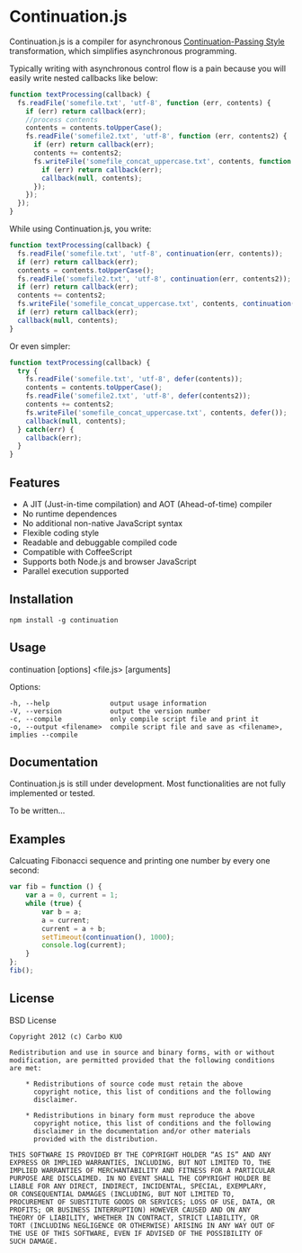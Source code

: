 # Continuation.js

Continuation.js is a compiler for asynchronous [Continuation-Passing Style](http://en.wikipedia.org/wiki/Continuation-passing_style) transformation, which simplifies asynchronous programming.

Typically writing with asynchronous control flow is a pain because you will easily write nested callbacks like below:

```javascript
function textProcessing(callback) {
  fs.readFile('somefile.txt', 'utf-8', function (err, contents) {
    if (err) return callback(err);
    //process contents
    contents = contents.toUpperCase();
    fs.readFile('somefile2.txt', 'utf-8', function (err, contents2) {
      if (err) return callback(err);
      contents += contents2;
      fs.writeFile('somefile_concat_uppercase.txt', contents, function (err) {
        if (err) return callback(err);
        callback(null, contents);
      });
    });
  });
}
```

While using Continuation.js, you write:

```javascript
function textProcessing(callback) {
  fs.readFile('somefile.txt', 'utf-8', continuation(err, contents));
  if (err) return callback(err);
  contents = contents.toUpperCase();
  fs.readFile('somefile2.txt', 'utf-8', continuation(err, contents2));
  if (err) return callback(err);
  contents += contents2;
  fs.writeFile('somefile_concat_uppercase.txt', contents, continuation(err));
  if (err) return callback(err);
  callback(null, contents);
}
```

Or even simpler:

```javascript
function textProcessing(callback) {
  try {
    fs.readFile('somefile.txt', 'utf-8', defer(contents));
    contents = contents.toUpperCase();
    fs.readFile('somefile2.txt', 'utf-8', defer(contents2));
    contents += contents2;
    fs.writeFile('somefile_concat_uppercase.txt', contents, defer());
    callback(null, contents);
  } catch(err) {
    callback(err);
  }
}
```

## Features

* A JIT (Just-in-time compilation) and AOT (Ahead-of-time) compiler
* No runtime dependences
* No additional non-native JavaScript syntax
* Flexible coding style
* Readable and debuggable compiled code
* Compatible with CoffeeScript
* Supports both Node.js and browser JavaScript
* Parallel execution supported

## Installation

    npm install -g continuation

## Usage

  continuation [options] <file.js> [arguments]

  Options:

    -h, --help               output usage information
    -V, --version            output the version number
    -c, --compile            only compile script file and print it
    -o, --output <filename>  compile script file and save as <filename>, implies --compile

## Documentation

Continuation.js is still under development. Most functionalities are not fully implemented or tested.

To be written...

## Examples

Calcuating Fibonacci sequence and printing one number by every one second:

```javascript
var fib = function () {
    var a = 0, current = 1;
    while (true) {
        var b = a;
        a = current;
        current = a + b;
        setTimeout(continuation(), 1000);
        console.log(current);
    }
};
fib();
```

## License

BSD License

    Copyright 2012 (c) Carbo KUO

    Redistribution and use in source and binary forms, with or without
    modification, are permitted provided that the following conditions
    are met:

        * Redistributions of source code must retain the above
          copyright notice, this list of conditions and the following
          disclaimer.

        * Redistributions in binary form must reproduce the above
          copyright notice, this list of conditions and the following
          disclaimer in the documentation and/or other materials
          provided with the distribution.

    THIS SOFTWARE IS PROVIDED BY THE COPYRIGHT HOLDER “AS IS” AND ANY
    EXPRESS OR IMPLIED WARRANTIES, INCLUDING, BUT NOT LIMITED TO, THE
    IMPLIED WARRANTIES OF MERCHANTABILITY AND FITNESS FOR A PARTICULAR
    PURPOSE ARE DISCLAIMED. IN NO EVENT SHALL THE COPYRIGHT HOLDER BE
    LIABLE FOR ANY DIRECT, INDIRECT, INCIDENTAL, SPECIAL, EXEMPLARY,
    OR CONSEQUENTIAL DAMAGES (INCLUDING, BUT NOT LIMITED TO,
    PROCUREMENT OF SUBSTITUTE GOODS OR SERVICES; LOSS OF USE, DATA, OR
    PROFITS; OR BUSINESS INTERRUPTION) HOWEVER CAUSED AND ON ANY
    THEORY OF LIABILITY, WHETHER IN CONTRACT, STRICT LIABILITY, OR
    TORT (INCLUDING NEGLIGENCE OR OTHERWISE) ARISING IN ANY WAY OUT OF
    THE USE OF THIS SOFTWARE, EVEN IF ADVISED OF THE POSSIBILITY OF
    SUCH DAMAGE.
